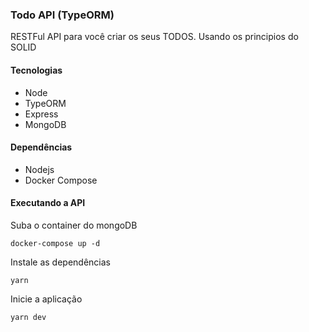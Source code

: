 ### Todo API (TypeORM)

RESTFul API para você criar os seus TODOS. Usando os principios do SOLID

#### Tecnologias

- Node
- TypeORM
- Express
- MongoDB

#### Dependências

- Nodejs
- Docker Compose

#### Executando a API

Suba o container do mongoDB

```
docker-compose up -d
```

Instale as dependências

```
yarn
```

Inicie a aplicação

```
yarn dev
```
